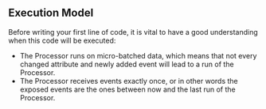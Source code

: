 ## Execution Model

Before writing your first line of code, it is vital to have a good understanding when this code will be executed:

- The Processor runs on micro-batched data, which means that not every changed attribute and newly added event will lead to a run of the Processor.
- The Processor receives events exactly once, or in other words the exposed events are the ones between now and the last run of the Processor.
